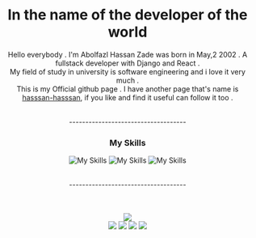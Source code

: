 <div align='center'>
<h1> In the name of the developer of the world </h1>

Hello everybody . I'm Abolfazl Hassan Zade was born in May,2 2002 .  A fullstack developer with Django and React .<br> My field of study in university is software engineering and i love it very much .<br> This is my Official github page . I have another page that's name is <a href="http://github.com/hasssan-hasssan">hasssan-hasssan</a>, if you like and find it useful can follow it too .

<br>
------------------------------------

### My Skills
![My Skills](https://skillicons.dev/icons?i=html,css,bootstrap,tailwind,js) 
![My Skills](https://skillicons.dev/icons?i=python,cs,django,react,redux) 
![My Skills](https://skillicons.dev/icons?i=git,github,sqlite,redis,postgres) 

<br>
------------------------------------

<br>
<br>
<br>

![](https://github-profile-summary-cards.vercel.app/api/cards/profile-details?username=hassanzadeCom&theme=default) <br>
![](http://github-profile-summary-cards.vercel.app/api/cards/repos-per-language?username=hassanzadeCom&theme=default&exclude=HTML,CSS,JavaScript,Python,TypeScript) 
![](http://github-profile-summary-cards.vercel.app/api/cards/most-commit-language?username=hassanzadeCom&theme=default&exclude=HTML,CSS,JavaScript,Python,TypeScript)
![](http://github-profile-summary-cards.vercel.app/api/cards/productive-time?username=hassanzadeCom&theme=default&utcOffset="+03:30")
![](http://github-profile-summary-cards.vercel.app/api/cards/stats?username=hassanzadeCom&theme=default) <br>



</div>




